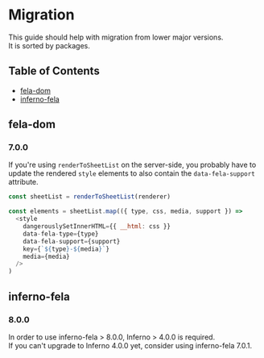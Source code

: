 # Migration

This guide should help with migration from lower major versions.<br>
It is sorted by packages.

## Table of Contents
- [fela-dom](#fela-dom)
- [inferno-fela](#inferno-fela)

## fela-dom

### 7.0.0
If you're using `renderToSheetList` on the server-side, you probably have to update the rendered `style` elements to also contain the `data-fela-support` attribute.

```javascript 
const sheetList = renderToSheetList(renderer)

const elements = sheetList.map(({ type, css, media, support }) =>
  <style
    dangerouslySetInnerHTML={{ __html: css }}
    data-fela-type={type}
    data-fela-support={support}
    key={`${type}-${media}`}
    media={media}
  />
)
```

## inferno-fela

### 8.0.0
In order to use inferno-fela > 8.0.0, Inferno > 4.0.0 is required.<br>
If you can't upgrade to Inferno 4.0.0 yet, consider using inferno-fela 7.0.1.